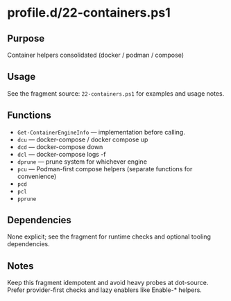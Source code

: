 profile.d/22-containers.ps1
===========================

Purpose
-------
Container helpers consolidated (docker / podman / compose)

Usage
-----
See the fragment source: `22-containers.ps1` for examples and usage notes.

Functions
---------
- `Get-ContainerEngineInfo` — implementation before calling.
- `dcu` — docker-compose / docker compose up
- `dcd` — docker-compose down
- `dcl` — docker-compose logs -f
- `dprune` — prune system for whichever engine
- `pcu` — Podman-first compose helpers (separate functions for convenience)
- `pcd`
- `pcl`
- `pprune`

Dependencies
------------
None explicit; see the fragment for runtime checks and optional tooling dependencies.

Notes
-----
Keep this fragment idempotent and avoid heavy probes at dot-source. Prefer provider-first checks and lazy enablers like Enable-* helpers.

